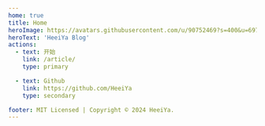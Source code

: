 ```yaml
---
home: true
title: Home
heroImage: https://avatars.githubusercontent.com/u/90752469?s=400&u=69796f3c09ffaa19d5dc128699599458dadb5d14&v=4
heroText: 'HeeiYa Blog'
actions:
  - text: 开始
    link: /article/
    type: primary

  - text: Github
    link: https://github.com/HeeiYa
    type: secondary

footer: MIT Licensed | Copyright © 2024 HeeiYa.
---
```



<!--
%% 

features:
  - title: Simplicity First
    details: Minimal setup with markdown-centered project structure helps you focus on writing.
  - title: Vue-Powered
    details: Enjoy the dev experience of Vue, use Vue components in markdown, and develop custom themes with Vue.
  - title: Performant
    details: VuePress generates pre-rendered static HTML for each page, and runs as an SPA once a page is loaded.
  - title: Themes
    details: Providing a default theme out of the box. You can also choose a community theme or create your own one.
  - title: Plugins
    details: Flexible plugin API, allowing plugins to provide lots of plug-and-play features for your site.
  - title: Bundlers
    details: Default bundler is Vite, while Webpack is also supported. Choose the one you like!
 %%

This is the content of home page. Check [Home Page Docs][default-theme-home] for more details.

[default-theme-home]: https://vuejs.press/reference/default-theme/frontmatter.html#home-page


 -->